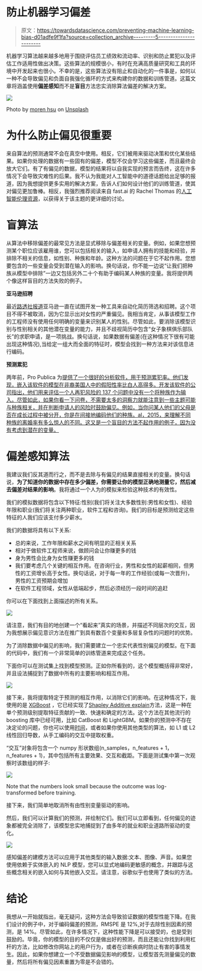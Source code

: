 # 防止机器学习偏差

> 原文：<https://towardsdatascience.com/preventing-machine-learning-bias-d01adfe9f1fa?source=collection_archive---------5----------------------->

机器学习算法越来越多地用于围绕评估员工绩效和流动率、识别和防止累犯以及评估工作适用性做出决策。这些算法的规模很小，有时在充满高质量研究和工具的环境中开发起来也很小。不幸的是，这些算法没有阻止和自动化的一件事是，如何以一种不会导致偏见和负面自我强化循环的方式来构建你的数据和训练管道。这篇文章将涵盖使用**偏差感知**而不是**盲目**方法忠实消除算法偏差的解决方案。

![](img/8c23c0f6fb2f2789e246344bf5f8c25d.png)

Photo by [moren hsu](https://unsplash.com/photos/VLaKsTkmVhk?utm_source=unsplash&utm_medium=referral&utm_content=creditCopyText) on [Unsplash](https://unsplash.com/search/photos/math?utm_source=unsplash&utm_medium=referral&utm_content=creditCopyText)

# **为什么防止偏见很重要**

来自算法的预测通常不会在真空中使用。相反，它们被用来驱动决策和优化某些结果。如果你处理的数据有一些固有的偏差，模型不仅会学习这些偏差，而且最终会放大它们。有了有偏见的数据，模型的结果将以自我实现的预言而告终，这在许多情况下会导致灾难性的后果。我不认为我能对人工智能中的道德话题给出足够的报道，因为我想提供更多实用的解决方案，告诉人们如何设计他们的训练管道，使其对偏见更加鲁棒。相反，我强烈推荐阅读来自 fast.ai 的 Rachel Thomas 的[人工智能伦理资源](http://www.fast.ai/2018/09/24/ai-ethics-resources/)，以获得关于该主题的更详细的讨论。

# **盲算法**

从算法中移除偏差的最常见方法是显式移除与偏差相关的变量。例如，如果您想预测某个职位应该雇用谁，您可以包括相关的输入，如申请人拥有的技能和经验，并排除不相关的信息，如性别、种族和年龄。这种方法的问题在于它不起作用。您想要包含的一些变量会受到潜在输入的影响。换句话说，你不能一边说“让我们把种族从模型中排除”一边又包括另外二十个有助于编码某人种族的变量。我将提供两个像这样盲目的方法失败的例子。

**亚马逊招聘**

最近[路透社报道](https://www.reuters.com/article/us-amazon-com-jobs-automation-insight/amazon-scraps-secret-ai-recruiting-tool-that-showed-bias-against-women-idUSKCN1MK08G)亚马逊一直在试图开发一种工具来自动化简历筛选和招聘。这个项目不得不被取消，因为它显示出对女性的严重偏见。我相当肯定，从事该模型工作的工程师没有使用任何明确的变量来识别某人的性别。尽管如此，要消除该模型识别与性别相关的其他潜在变量的能力，并且不歧视简历中包含“女子象棋俱乐部队长”的求职申请，是一项挑战。换句话说，如果数据有偏差(在这种情况下很有可能出现这种情况),当给定一组大而全面的特征时，模型会找到一种方法来对该信息进行编码。

**预测累犯**

两年前，Pro Publica 为[提供了一个很好的分析软件，用于预测累犯率。他们发现，嵌入该软件的模型在非裔美国人中的假阳性率比白人高得多。开发该软件的公司指出，他们用来评估一个人再犯风险的 137 个问题中没有一个将种族作为输入。尽管如此，如果你看一下问卷，不需要太多的洞察力就能注意到一些主题可能与种族相关，并在判断申请人的风险时鼓励偏见。例如，当你问某人他们的父母是否在成长过程中被分开，你是在间接地编码他们的种族。al，2015，来理解不同种族的离婚率有多么惊人的不同。这又是一个盲目的方法不起作用的例子，因为没有考虑到潜在的变量。](https://www.propublica.org/article/machine-bias-risk-assessments-in-criminal-sentencing)

# **偏差感知算法**

我建议我们反其道而行之，而不是去除与有偏见的结果直接相关的变量。换句话说，**为了知道你的数据中存在多少偏差，你需要让你的模型正确地测量它，然后减去偏差对结果的影响**。我将通过一个人为的模拟来检验这种技术的有效性。

我们的模拟数据将包含以下特征:性别(我们将关注大多数性别:男性和女性)、经验年限和职业(我们将关注两种职业，软件工程和咨询)。我们的目标是预测给定这些特征的人我们应该支付多少薪水。

我们的数据将具有以下关系:

*   总的来说，工作年限和薪水之间有明显的正相关关系
*   相对于做软件工程师来说，做顾问会让你赚更多的钱
*   身为男性会比身为女性赚更多的钱
*   我们要考虑几个关键的相互作用。在咨询行业，男性和女性的起薪相同，但男性的工资增长高于女性。换句话说，对于每一年的工作经验(或每一次晋升)，男性的工资预期会增加
*   在软件工程领域，女性从低端起步，然后必须经历一段时间的追赶

你可以在下面找到上面描述的所有关系。

![](img/a049372a00456451b340375e1a3eb40b.png)

请注意，我们有目的地创建一个“看起来”真实的场景，并描述不同层次的交互，因为我想展示偏见意识方法在推广到具有数百个变量和多层复杂性的问题时的优势。

为了消除数据中偏见的影响，我们需要建立一个忠实代表性别偏见的模型。在下面的代码中，我们有一个非常简单的训练管道来完成这个任务。

下面你可以在测试集上找到模型预测。正如你所看到的，这个模型概括得非常好，并且设法捕捉到了数据中所有的主要影响和相互作用。

![](img/a8698c6103bbc31964e6ccdcdd65477e.png)

接下来，我将提取特定于预测的相互作用，以消除它们的影响。在这种情况下，我使用的是 [XGBoost](https://xgboost.readthedocs.io/en/latest/) ，它已经实现了[Shapley Additive explain](https://github.com/slundberg/shap)方法，这是一种在单个预测级别提取特征贡献的一致、快速和确定的方法。这个方法在其他流行的 boosting 库中已经可用，比如 CatBoost 和 LightGBM。如果你的预测中不存在决定论的问题，你也可以使用[时间](https://github.com/marcotcr/lime)，或者如果你使用其他类型的算法，如 L1 或 L2 线性回归导数，从手工编码的交互中提取权重。

“交互”对象将包含一个 numpy 形状数组(n_samples，n_features + 1，n_features + 1)，其中包括所有主要效果、交互和截距。下面是测试集中第一次观察时该数组的样子:

![](img/7e112e23bbca5ca7e1270787efbc4b80.png)

Note that the numbers look small because the outcome was log-transformed before training.

接下来，我们简单地取消所有由性别变量驱动的影响。

然后，我们可以计算我们的预测，并绘制它们。我们可以立即看到，任何偏见的迹象都被完全消除了，该模型忠实地捕捉到了由多年的就业和职业道路所驱动的变化。

![](img/d698a368463b6e9a52d72df780a3b1bc.png)

感知偏差的建模方法可以应用于其他类型的输入数据:文本、图像、声音。如果您使用依赖于实体嵌入的 NLP 模型，您可以显式地编码更敏感的概念，并跟踪与这些概念相关的嵌入如何与其他嵌入交互。请注意，谷歌似乎也使用了类似的方法。

# 结论

我想从一开始就指出，毫无疑问，这种方法会导致验证数据的模型性能下降。在我们设计的例子中，对于编码偏差的预测，RMSPE 是 12%,对于去除性别因素的预测，是 14%。尽管如此，在许多情况下，这种性能下降是可以接受的，也是受到鼓励的。毕竟，你的模型的目的不仅仅是做出好的预测，而且还能让你找到利用杠杆的方法，比如修改你网站上的用户行为，或者在诊断疾病时防止有害的事情发生。因此，如果你想建立一个不受数据偏见影响的模型，让模型首先测量偏见的数量，然后将所有偏见因素重置为零是不会错的。